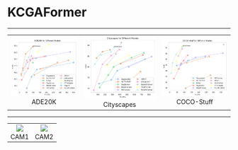 # KCGAFormer
***
<table align="center">
  <tr>
    <td style="text-align: center;">
      <img src="./Visualization/Ade20k_curve.png" width="330" />
      <br>
      <figcaption>ADE20K</figcaption>
    </td>
    <td style="text-align: center;">
      <img src="./Visualization/Cityscapes_curve.png" width="330" />
      <br>
      <figcaption>Cityscapes</figcaption>
    </td>
    <td style="text-align: center;">
      <img src="./Visualization/COCO-Stuff_curve.png" width="330" />
      <br>
      <figcaption>COCO-Stuff</figcaption>
    </td>
  </tr>
</table>

***

<table align="center">
  <tr>
    <td style="text-align: center;">
      <img src="./Visualization/CAM1.png" width="500" />
      <br>
      <figcaption>CAM1</figcaption>
    </td>
    <td style="text-align: center;">
      <img src="./Visualization/CAM2.png" width="500" />
      <br>
      <figcaption>CAM2</figcaption>
    </td>
  </tr>
</table>
